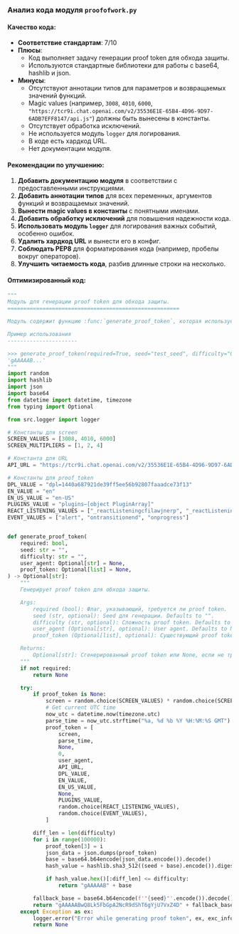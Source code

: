 ### **Анализ кода модуля `proofofwork.py`**

#### **Качество кода**:
- **Соответствие стандартам**: 7/10
- **Плюсы**:
  - Код выполняет задачу генерации proof token для обхода защиты.
  - Используются стандартные библиотеки для работы с base64, hashlib и json.
- **Минусы**:
  - Отсутствуют аннотации типов для параметров и возвращаемых значений функций.
  - Magic values (например, `3008`, `4010`, `6000`, `"https://tcr9i.chat.openai.com/v2/35536E1E-65B4-4D96-9D97-6ADB7EFF8147/api.js"`) должны быть вынесены в константы.
  - Отсутствует обработка исключений.
  - Не используется модуль `logger` для логирования.
  - В коде есть хардкод URL.
  - Нет документации модуля.

#### **Рекомендации по улучшению**:

1.  **Добавить документацию модуля** в соответствии с предоставленными инструкциями.
2.  **Добавить аннотации типов** для всех переменных, аргументов функций и возвращаемых значений.
3.  **Вынести magic values в константы** с понятными именами.
4.  **Добавить обработку исключений** для повышения надежности кода.
5.  **Использовать модуль `logger`** для логирования важных событий, особенно ошибок.
6.  **Удалить хардкод URL** и вынести его в конфиг.
7.  **Соблюдать PEP8** для форматирования кода (например, пробелы вокруг операторов).
8.  **Улучшить читаемость кода**, разбив длинные строки на несколько.

#### **Оптимизированный код**:

```python
"""
Модуль для генерации proof token для обхода защиты.
======================================================

Модуль содержит функцию :func:`generate_proof_token`, которая используется для генерации proof token.

Пример использования
----------------------

>>> generate_proof_token(required=True, seed="test_seed", difficulty="0000")
'gAAAAAB...'
"""
import random
import hashlib
import json
import base64
from datetime import datetime, timezone
from typing import Optional

from src.logger import logger

# Константы для screen
SCREEN_VALUES = [3008, 4010, 6000]
SCREEN_MULTIPLIERS = [1, 2, 4]

# Константа для URL
API_URL = "https://tcr9i.chat.openai.com/v2/35536E1E-65B4-4D96-9D97-6ADB7EFF8147/api.js"

# Константы для proof_token
DPL_VALUE = "dpl=1440a687921de39ff5ee56b92807faaadce73f13"
EN_VALUE = "en"
EN_US_VALUE = "en-US"
PLUGINS_VALUE = "plugins−[object PluginArray]"
REACT_LISTENING_VALUES = ["_reactListeningcfilawjnerp", "_reactListening9ne2dfo1i47", "_reactListening410nzwhan2a"]
EVENT_VALUES = ["alert", "ontransitionend", "onprogress"]


def generate_proof_token(
    required: bool,
    seed: str = "",
    difficulty: str = "",
    user_agent: Optional[str] = None,
    proof_token: Optional[list] = None,
) -> Optional[str]:
    """
    Генерирует proof token для обхода защиты.

    Args:
        required (bool): Флаг, указывающий, требуется ли proof token.
        seed (str, optional): Seed для генерации. Defaults to "".
        difficulty (str, optional): Сложность proof token. Defaults to "".
        user_agent (Optional[str], optional): User agent. Defaults to None.
        proof_token (Optional[list], optional): Существующий proof token. Defaults to None.

    Returns:
        Optional[str]: Сгенерированный proof token или None, если не требуется.
    """
    if not required:
        return None

    try:
        if proof_token is None:
            screen = random.choice(SCREEN_VALUES) * random.choice(SCREEN_MULTIPLIERS)
            # Get current UTC time
            now_utc = datetime.now(timezone.utc)
            parse_time = now_utc.strftime("%a, %d %b %Y %H:%M:%S GMT")
            proof_token = [
                screen,
                parse_time,
                None,
                0,
                user_agent,
                API_URL,
                DPL_VALUE,
                EN_VALUE,
                EN_US_VALUE,
                None,
                PLUGINS_VALUE,
                random.choice(REACT_LISTENING_VALUES),
                random.choice(EVENT_VALUES),
            ]

        diff_len = len(difficulty)
        for i in range(100000):
            proof_token[3] = i
            json_data = json.dumps(proof_token)
            base = base64.b64encode(json_data.encode()).decode()
            hash_value = hashlib.sha3_512((seed + base).encode()).digest()

            if hash_value.hex()[:diff_len] <= difficulty:
                return "gAAAAAB" + base

        fallback_base = base64.b64encode(f'"{seed}"'.encode()).decode()
        return "gAAAAABwQ8Lk5FbGpA2NcR9dShT6gYjU7VxZ4D" + fallback_base
    except Exception as ex:
        logger.error("Error while generating proof token", ex, exc_info=True)
        return None